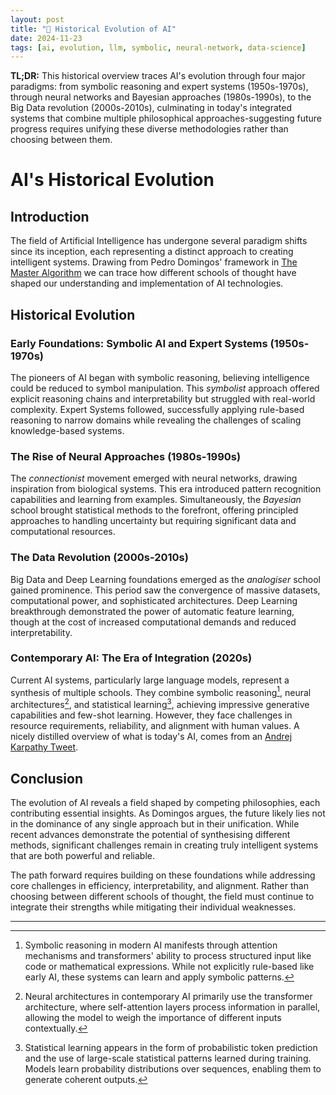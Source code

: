 ```yaml
---
layout: post
title: "🏺 Historical Evolution of AI"
date: 2024-11-23
tags: [ai, evolution, llm, symbolic, neural-network, data-science]
---
```


**TL;DR:** This historical overview traces AI's evolution through four major
paradigms: from symbolic reasoning and expert systems (1950s-1970s), through
neural networks and Bayesian approaches (1980s-1990s), to the Big Data
revolution (2000s-2010s), culminating in today's integrated systems that combine
multiple philosophical approaches-suggesting future progress requires unifying
these diverse methodologies rather than choosing between them.

<!--more-->

# AI's Historical Evolution

## Introduction

The field of Artificial Intelligence has undergone several paradigm shifts since
its inception, each representing a distinct approach to creating intelligent
systems. Drawing from Pedro Domingos' framework in
[The Master Algorithm](https://en.wikipedia.org/wiki/The_Master_Algorithm) we
can trace how different schools of thought have shaped our understanding and
implementation of AI technologies.

## Historical Evolution

### Early Foundations: Symbolic AI and Expert Systems (1950s-1970s)

The pioneers of AI began with symbolic reasoning, believing intelligence could
be reduced to symbol manipulation. This _symbolist_ approach offered explicit
reasoning chains and interpretability but struggled with real-world complexity.
Expert Systems followed, successfully applying rule-based reasoning to narrow
domains while revealing the challenges of scaling knowledge-based systems.

### The Rise of Neural Approaches (1980s-1990s)

The _connectionist_ movement emerged with neural networks, drawing inspiration
from biological systems. This era introduced pattern recognition capabilities
and learning from examples. Simultaneously, the _Bayesian_ school brought
statistical methods to the forefront, offering principled approaches to handling
uncertainty but requiring significant data and computational resources.

### The Data Revolution (2000s-2010s)

Big Data and Deep Learning foundations emerged as the _analogiser_ school gained
prominence. This period saw the convergence of massive datasets, computational
power, and sophisticated architectures. Deep Learning breakthrough demonstrated
the power of automatic feature learning, though at the cost of increased
computational demands and reduced interpretability.

### Contemporary AI: The Era of Integration (2020s)

Current AI systems, particularly large language models, represent a synthesis of
multiple schools. They combine symbolic reasoning[^1], neural architectures[^2],
and statistical learning[^3], achieving impressive generative capabilities and
few-shot learning. However, they face challenges in resource requirements,
reliability, and alignment with human values. A nicely distilled overview of
what is today's AI, comes from an
[Andrej Karpathy Tweet](https://xcancel.com/karpathy/status/1864033537479135369).

## Conclusion

The evolution of AI reveals a field shaped by competing philosophies, each
contributing essential insights. As Domingos argues, the future likely lies not
in the dominance of any single approach but in their unification. While recent
advances demonstrate the potential of synthesising different methods,
significant challenges remain in creating truly intelligent systems that are
both powerful and reliable.

The path forward requires building on these foundations while addressing core
challenges in efficiency, interpretability, and alignment. Rather than choosing
between different schools of thought, the field must continue to integrate their
strengths while mitigating their individual weaknesses.

---

[^1]: Symbolic reasoning in modern AI manifests through attention mechanisms and
    transformers' ability to process structured input like code or mathematical
    expressions. While not explicitly rule-based like early AI, these systems
    can learn and apply symbolic patterns.

[^2]: Neural architectures in contemporary AI primarily use the transformer
    architecture, where self-attention layers process information in parallel,
    allowing the model to weigh the importance of different inputs contextually.

[^3]: Statistical learning appears in the form of probabilistic token prediction
    and the use of large-scale statistical patterns learned during training.
    Models learn probability distributions over sequences, enabling them to
    generate coherent outputs.
